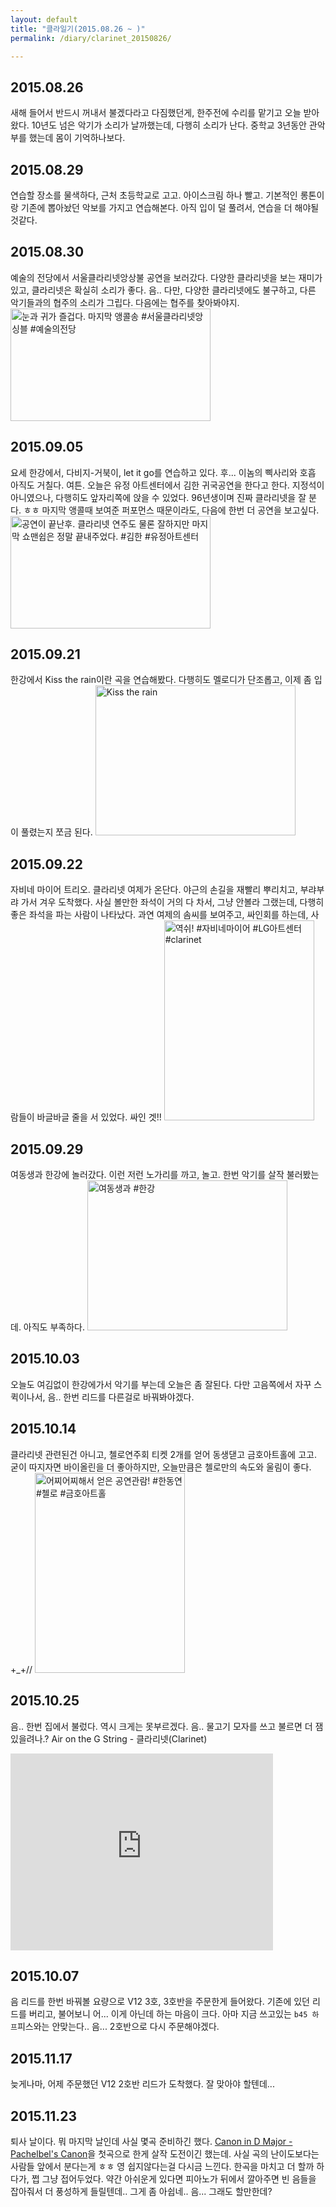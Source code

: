 ```yaml
---
layout: default
title: "클라일기(2015.08.26 ~ )"
permalink: /diary/clarinet_20150826/

---
```



## 2015.08.26
새해 들어서 반드시 꺼내서 불겠다라고 다짐했던게, 한주전에 수리를 맡기고 오늘 받아왔다.
10년도 넘은 악기가 소리가 날까했는데, 다행히 소리가 난다.
중학교 3년동안 관악부를 했는데 몸이 기억하나보다.



## 2015.08.29
연습할 장소를 물색하다, 근처 초등학교로 고고. 아이스크림 하나 빨고. 기본적인 롱톤이랑 기존에 뽑아놨던 악보를 가지고 연습해본다.
아직 입이 덜 풀려서, 연습을 더 해야될것같다.


## 2015.08.30
예술의 전당에서 서울클라리넷앙상불 공연을 보러갔다.
다양한 클라리넷을 보는 재미가 있고, 클라리넷은 확실히 소리가 좋다.
음.. 다만, 다양한 클라리넷에도 불구하고, 다른 악기들과의 협주의 소리가 그립다. 다음에는 협주를 찾아봐야지.
<a data-flickr-embed="true"  href="https://www.flickr.com/photos/netpyoung/20817586338/in/dateposted/" title="눈과 귀가 즐겁다. 마지막 앵콜송 #서울클라리넷앙싱블 #예술의전당"><img src="https://farm1.staticflickr.com/702/20817586338_25ab2c2d3b_n.jpg" width="320" height="180" alt="눈과 귀가 즐겁다. 마지막 앵콜송 #서울클라리넷앙싱블 #예술의전당"></a><script async src="//embedr.flickr.com/assets/client-code.js" charset="utf-8"></script>


## 2015.09.05
요세 한강에서, 다비지-거북이, let it go를 연습하고 있다. 후... 이놈의 삑사리와 호흡 아직도 거칠다.
여튼. 오늘은 유정 아트센터에서 김한 귀국공연을 한다고 한다.
지정석이 아니였으나, 다행히도 앞자리쪽에 앉을 수 있었다. 96년생이며 진짜 클라리넷을 잘 분다.
ㅎㅎ 마지막 앵콜때 보여준 퍼포먼스 때문이라도, 다음에 한번 더 공연을 보고싶다.
<a data-flickr-embed="true"  href="https://www.flickr.com/photos/netpyoung/20574781593/in/photostream/" title="공연이 끝난후. 클라리넷 연주도 물론 잘하지만 마지막 쇼맨쉽은 정말 끝내주었다. #김한 #유정아트센터"><img src="https://farm1.staticflickr.com/751/20574781593_78257ec5f9_n.jpg" width="320" height="180" alt="공연이 끝난후. 클라리넷 연주도 물론 잘하지만 마지막 쇼맨쉽은 정말 끝내주었다. #김한 #유정아트센터"></a><script async src="//embedr.flickr.com/assets/client-code.js" charset="utf-8"></script>

## 2015.09.21
한강에서 Kiss the rain이란 곡을 연습해봤다.
다행히도 멜로디가 단조롭고, 이제 좀 입이 풀렸는지 쪼금 된다.
<a data-flickr-embed="true"  href="https://www.flickr.com/photos/netpyoung/20979671363/in/dateposted/" title="Kiss the rain"><img src="https://farm1.staticflickr.com/619/20979671363_180960db8c_n.jpg" width="320" height="240" alt="Kiss the rain"></a><script async src="//embedr.flickr.com/assets/client-code.js" charset="utf-8"></script>


## 2015.09.22
자비네 마이어 트리오. 클라리넷 여제가 온단다.
야근의 손길을 재빨리 뿌리치고, 부랴부랴 가서 겨우 도착했다.
사실 볼만한 좌석이 거의 다 차서, 그냥 안볼라 그랬는데, 다행히 좋은 좌석을 파는 사람이 나타났다.
과연 여제의 솜씨를 보여주고, 싸인회를 하는데, 사람들이 바글바글 줄을 서 있었다.
싸인 겟!!
<a data-flickr-embed="true"  href="https://www.flickr.com/photos/netpyoung/21629268155/in/dateposted/" title="역쉬! #자비네마이어 #LG아트센터 #clarinet"><img src="https://farm1.staticflickr.com/736/21629268155_836e5fcd63_n.jpg" width="240" height="320" alt="역쉬! #자비네마이어 #LG아트센터 #clarinet"></a><script async src="//embedr.flickr.com/assets/client-code.js" charset="utf-8"></script>


## 2015.09.29
여동생과 한강에 놀러갔다.
이런 저런 노가리를 까고, 놀고.
한번 악기를 살작 불러봤는데. 아직도 부족하다.
<a data-flickr-embed="true"  href="https://www.flickr.com/photos/netpyoung/21645991500/in/dateposted/" title="여동생과 #한강"><img src="https://farm6.staticflickr.com/5728/21645991500_ee64fc8680_n.jpg" width="320" height="240" alt="여동생과 #한강"></a><script async src="//embedr.flickr.com/assets/client-code.js" charset="utf-8"></script>

## 2015.10.03
오늘도 여김없이 한강에가서 악기를 부는데 오늘은 좀 잘된다.
다만 고음쪽에서 자꾸 스퀵이나서, 음.. 한번 리드를 다른걸로 바꿔봐야겠다.


## 2015.10.14
클라리넷 관련된건 아니고, 첼로연주회 티켓 2개를 얻어 동생댇고 금호아트홀에 고고.
굳이 따지자면 바이올린을 더 좋아하지만, 오늘만큼은 첼로만의 속도와 울림이 좋다. +_+//
<a data-flickr-embed="true"  href="https://www.flickr.com/photos/netpyoung/22174735906/in/photostream/" title="어찌어찌해서 얻은 공연관람! #한동연 #첼로 #금호아트홀"><img src="https://farm6.staticflickr.com/5748/22174735906_009a684462_n.jpg" width="240" height="320" alt="어찌어찌해서 얻은 공연관람! #한동연 #첼로 #금호아트홀"></a><script async src="//embedr.flickr.com/assets/client-code.js" charset="utf-8"></script>


## 2015.10.25
음.. 한번 집에서 불렀다. 역시 크게는 못부르겠다. 음.. 물고기 모자를 쓰고 불르면 더 잼있을려나.?
Air on the G String - 클라리넷(Clarinet)
<iframe width="420" height="315" src="https://www.youtube.com/embed/zDigZjIbAEQ?rel=0" frameborder="0" allowfullscreen></iframe>


## 2015.10.07
음 리드를 한번 바꿔볼 요량으로 V12 3호, 3호반을 주문한게 들어왔다.
기존에 있던 리드를 버리고, 불어보니 어... 이게 아닌데 하는 마음이 크다.
아마 지금 쓰고있는 `b45 하프`피스와는 안맞는다.. 음... 2호반으로 다시 주문해야겠다.


## 2015.11.17
늦게나마, 어제 주문했던 V12 2호반 리드가 도착했다. 잘 맞아야 할텐데...


## 2015.11.23
퇴사 날이다. 뭐 마지막 날인데 사실 몇곡 준비하긴 했다.
[Canon in D Major - Pachelbel's Canon](http://www.free-scores.com/download-sheet-music.php?pdf=27672)을 첫곡으로 한게 살작 도전이긴 했는데. 사실 곡의 난이도보다는 사람들 앞에서 분다는게 ㅎㅎ 영 쉽지않다는걸 다시금 느낀다. 한곡을 마치고 더 할까 하다가, 쩝 그냥 접어두었다. 약간 아쉬운게 있다면 피아노가 뒤에서 깔아주면 빈 음들을 잡아줘서 더 풍성하게 들릴텐데.. 그게 좀 아쉽네.. 음... 그래도 할만한데?
